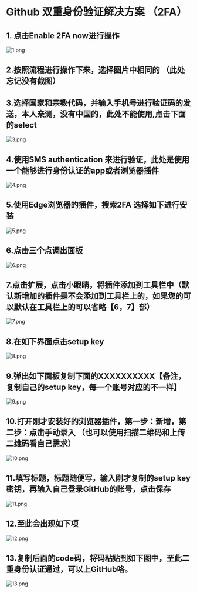 # Github 双重身份验证解决方案 （2FA）
## 1. 点击Enable 2FA now进行操作
![1.png](/assets/github双重身份验证(2FA)/1.png)
## 2.按照流程进行操作下来，选择图片中相同的 （此处忘记没有截图）
## 3.选择国家和宗教代码，并输入手机号进行验证码的发送，本人亲测，没有中国的，此处不能使用,点击下面的select
![3.png](/assets/github双重身份验证(2FA)/3.png)
## 4.使用SMS authentication 来进行验证，此处是使用一个能够进行身份认证的app或者浏览器插件
![4.png](/assets/github双重身份验证(2FA)/4.png)
## 5.使用Edge浏览器的插件，搜索2FA 选择如下进行安装
![5.png](/assets/github双重身份验证(2FA)/5.png)
## 6.点击三个点调出面板
![6.png](/assets/github双重身份验证(2FA)/6.png)
## 7.点击扩展，点击小眼睛，将插件添加到工具栏中（默认新增加的插件是不会添加到工具栏上的，如果您的可以默认在工具栏上的可以省略【6，7】部）
![7.png](/assets/github双重身份验证(2FA)/7.png)
## 8.在如下界面点击setup key 
![8.png](/assets/github双重身份验证(2FA)/8.png)
## 9.弹出如下面板复制下面的XXXXXXXXXX【备注，复制自己的setup key，每一个账号对应的不一样】
![9.png](/assets/github双重身份验证(2FA)/9.png)
## 10.打开刚才安装好的浏览器插件，第一步：新增，第二步：点击手动录入 （也可以使用扫描二维码和上传二维码看自己需求）
![10.png](/assets/github双重身份验证(2FA)/10.png)
## 11.填写标题，标题随便写，输入刚才复制的setup key密钥，再输入自己登录GitHub的账号，点击保存
![11.png](/assets/github双重身份验证(2FA)/11.png)
## 12.至此会出现如下项
![12.png](/assets/github双重身份验证(2FA)/12.png)
## 13.复制后面的code码，将码粘贴到如下图中，至此二重身份认证通过，可以上GitHub咯。
![13.png](/assets/github双重身份验证(2FA)/13.png)

